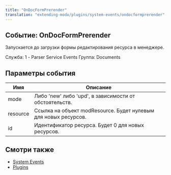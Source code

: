 ```yaml
---
title: "OnDocFormPrerender"
translation: "extending-modx/plugins/system-events/ondocformprerender"
---
```


## Событие: OnDocFormPrerender

Запускается до загрузки формы редактирования ресурса в менеджере.

Служба: 1 - Parser Service Events
Группа: Documents

## Параметры события

| Имя      | Описание                                                        |
| -------- | --------------------------------------------------------------- |
| mode     | Либо 'new' либо 'upd', в зависимости от обстоятельств.          |
| resource | Ссылка на объект modResource. Будет нулевым для новых ресурсов. |
| id       | Идентификатор ресурса. Будет 0 для новых ресурсов.              |

## Смотри также

- [System Events](extending-modx/plugins/system-events "System Events")
- [Plugins](extending-modx/plugins "Plugins")
